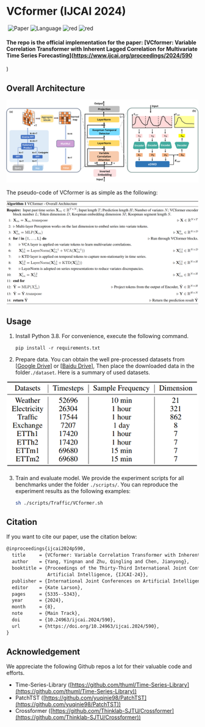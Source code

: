 # VCformer (IJCAI 2024)

​	![Paper](https://img.shields.io/badge/Paper-IJCAI-blue) ![Language](https://img.shields.io/badge/Language-Python-green) ![red](https://img.shields.io/badge/Framework-Pytorch-yellow) ![red](https://img.shields.io/badge/Domain-Multivaraite_Time_Series_Forecasting-red)

#### The repo is the official implementation for the paper: [VCformer: Variable Correlation Transformer with Inherent Lagged Correlation for Multivariate Time Series Forecasting](https://www.ijcai.org/proceedings/2024/590
)  

## Overall Architecture

![Architecture](https://github.com/CSyyn/VCformer/blob/main/image/VCformer.png)

The pseudo-code of VCformer is as simple as the following:

![pseudo-code](https://github.com/CSyyn/VCformer/blob/main/image/pseudo-code.png)



## Usage

1. Install Python 3.8. For convenience, execute the following command.

   ```shell
   pip install -r requirements.txt 
   ```

   

2.  Prepare data. You can obtain the well pre-processed datasets from [[Google Drive\]](https://drive.google.com/drive/folders/13Cg1KYOlzM5C7K8gK8NfC-F3EYxkM3D2?usp=sharing) or [[Baidu Drive\]](https://pan.baidu.com/s/1r3KhGd0Q9PJIUZdfEYoymg?pwd=i9iy), Then place the downloaded data in the folder`./dataset`. Here is a summary of used datasets.

![datasets](https://github.com/CSyyn/VCformer/blob/main/image/dataset_desc.png)

3. Train and evaluate model. We provide the experiment scripts for all benchmarks under the folder `./scripts/`. You can reproduce the experiment results as the following examples:

   ```bash
   sh ./scripts/Traffic/VCformer.sh
   ```



## Citation

If you want to cite our paper, use the citation below:

```latex
@inproceedings{ijcai2024p590,
  title     = {VCformer: Variable Correlation Transformer with Inherent Lagged Correlation for Multivariate Time Series Forecasting},
  author    = {Yang, Yingnan and Zhu, Qingling and Chen, Jianyong},
  booktitle = {Proceedings of the Thirty-Third International Joint Conference on
               Artificial Intelligence, {IJCAI-24}},
  publisher = {International Joint Conferences on Artificial Intelligence Organization},
  editor    = {Kate Larson},
  pages     = {5335--5343},
  year      = {2024},
  month     = {8},
  note      = {Main Track},
  doi       = {10.24963/ijcai.2024/590},
  url       = {https://doi.org/10.24963/ijcai.2024/590},
}
```



## Acknowledgement

We appreciate the following Github repos a lot for their valuable code and efforts.

- Time-Series-Library ([https://github.com/thuml/Time-Series-Library](https://github.com/thuml/Time-Series-Library))
- PatchTST ([https://github.com/yuqinie98/PatchTST](https://github.com/yuqinie98/PatchTST))
- Crossformer ([https://github.com/Thinklab-SJTU/Crossformer](https://github.com/Thinklab-SJTU/Crossformer))

